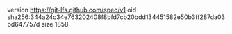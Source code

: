 version https://git-lfs.github.com/spec/v1
oid sha256:344a24c34e763202408f8bfd7cb20bdd134451582e50b3ff287da03bd647757d
size 1858
